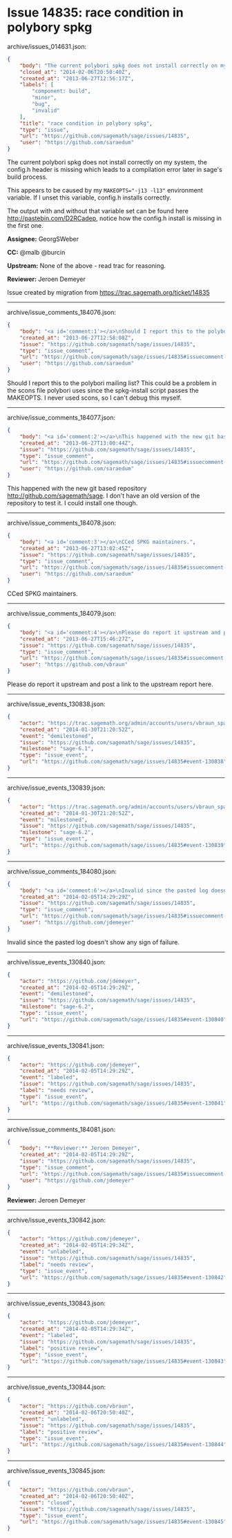 # Issue 14835: race condition in polybory spkg

archive/issues_014631.json:
```json
{
    "body": "The current polybori spkg does not install correctly on my system, the config.h header is missing which leads to a compilation error later in sage's build process.\n\nThis appears to be caused by my `MAKEOPTS=\"-j13 -l13\"` environment variable. If I unset this variable, config.h installs correctly.\n\nThe output with and without that variable set can be found here http://pastebin.com/D2RCadep, notice how the config.h install is missing in the first one.\n\n**Assignee:** GeorgSWeber\n\n**CC:**  @malb @burcin\n\n**Upstream:** None of the above - read trac for reasoning.\n\n**Reviewer:** Jeroen Demeyer\n\nIssue created by migration from https://trac.sagemath.org/ticket/14835\n\n",
    "closed_at": "2014-02-06T20:50:40Z",
    "created_at": "2013-06-27T12:56:17Z",
    "labels": [
        "component: build",
        "minor",
        "bug",
        "invalid"
    ],
    "title": "race condition in polybory spkg",
    "type": "issue",
    "url": "https://github.com/sagemath/sage/issues/14835",
    "user": "https://github.com/saraedum"
}
```
The current polybori spkg does not install correctly on my system, the config.h header is missing which leads to a compilation error later in sage's build process.

This appears to be caused by my `MAKEOPTS="-j13 -l13"` environment variable. If I unset this variable, config.h installs correctly.

The output with and without that variable set can be found here http://pastebin.com/D2RCadep, notice how the config.h install is missing in the first one.

**Assignee:** GeorgSWeber

**CC:**  @malb @burcin

**Upstream:** None of the above - read trac for reasoning.

**Reviewer:** Jeroen Demeyer

Issue created by migration from https://trac.sagemath.org/ticket/14835





---

archive/issue_comments_184076.json:
```json
{
    "body": "<a id='comment:1'></a>\nShould I report this to the polybori mailing list? This could be a problem in the scons file polybori uses since the spkg-install script passes the MAKEOPTS. I never used scons, so I can't debug this myself.",
    "created_at": "2013-06-27T12:58:08Z",
    "issue": "https://github.com/sagemath/sage/issues/14835",
    "type": "issue_comment",
    "url": "https://github.com/sagemath/sage/issues/14835#issuecomment-184076",
    "user": "https://github.com/saraedum"
}
```

<a id='comment:1'></a>
Should I report this to the polybori mailing list? This could be a problem in the scons file polybori uses since the spkg-install script passes the MAKEOPTS. I never used scons, so I can't debug this myself.



---

archive/issue_comments_184077.json:
```json
{
    "body": "<a id='comment:2'></a>\nThis happened with the new git based repository http://github.com/sagemath/sage. I don't have an old version of the repository to test it. I could install one though.",
    "created_at": "2013-06-27T13:00:44Z",
    "issue": "https://github.com/sagemath/sage/issues/14835",
    "type": "issue_comment",
    "url": "https://github.com/sagemath/sage/issues/14835#issuecomment-184077",
    "user": "https://github.com/saraedum"
}
```

<a id='comment:2'></a>
This happened with the new git based repository http://github.com/sagemath/sage. I don't have an old version of the repository to test it. I could install one though.



---

archive/issue_comments_184078.json:
```json
{
    "body": "<a id='comment:3'></a>\nCCed SPKG maintainers.",
    "created_at": "2013-06-27T13:02:45Z",
    "issue": "https://github.com/sagemath/sage/issues/14835",
    "type": "issue_comment",
    "url": "https://github.com/sagemath/sage/issues/14835#issuecomment-184078",
    "user": "https://github.com/saraedum"
}
```

<a id='comment:3'></a>
CCed SPKG maintainers.



---

archive/issue_comments_184079.json:
```json
{
    "body": "<a id='comment:4'></a>\nPlease do report it upstream and post a link to the upstream report here.",
    "created_at": "2013-06-27T15:46:27Z",
    "issue": "https://github.com/sagemath/sage/issues/14835",
    "type": "issue_comment",
    "url": "https://github.com/sagemath/sage/issues/14835#issuecomment-184079",
    "user": "https://github.com/vbraun"
}
```

<a id='comment:4'></a>
Please do report it upstream and post a link to the upstream report here.



---

archive/issue_events_130838.json:
```json
{
    "actor": "https://trac.sagemath.org/admin/accounts/users/vbraun_spam",
    "created_at": "2014-01-30T21:20:52Z",
    "event": "demilestoned",
    "issue": "https://github.com/sagemath/sage/issues/14835",
    "milestone": "sage-6.1",
    "type": "issue_event",
    "url": "https://github.com/sagemath/sage/issues/14835#event-130838"
}
```



---

archive/issue_events_130839.json:
```json
{
    "actor": "https://trac.sagemath.org/admin/accounts/users/vbraun_spam",
    "created_at": "2014-01-30T21:20:52Z",
    "event": "milestoned",
    "issue": "https://github.com/sagemath/sage/issues/14835",
    "milestone": "sage-6.2",
    "type": "issue_event",
    "url": "https://github.com/sagemath/sage/issues/14835#event-130839"
}
```



---

archive/issue_comments_184080.json:
```json
{
    "body": "<a id='comment:6'></a>\nInvalid since the pasted log doesn't show any sign of failure.",
    "created_at": "2014-02-05T14:29:29Z",
    "issue": "https://github.com/sagemath/sage/issues/14835",
    "type": "issue_comment",
    "url": "https://github.com/sagemath/sage/issues/14835#issuecomment-184080",
    "user": "https://github.com/jdemeyer"
}
```

<a id='comment:6'></a>
Invalid since the pasted log doesn't show any sign of failure.



---

archive/issue_events_130840.json:
```json
{
    "actor": "https://github.com/jdemeyer",
    "created_at": "2014-02-05T14:29:29Z",
    "event": "demilestoned",
    "issue": "https://github.com/sagemath/sage/issues/14835",
    "milestone": "sage-6.2",
    "type": "issue_event",
    "url": "https://github.com/sagemath/sage/issues/14835#event-130840"
}
```



---

archive/issue_events_130841.json:
```json
{
    "actor": "https://github.com/jdemeyer",
    "created_at": "2014-02-05T14:29:29Z",
    "event": "labeled",
    "issue": "https://github.com/sagemath/sage/issues/14835",
    "label": "needs review",
    "type": "issue_event",
    "url": "https://github.com/sagemath/sage/issues/14835#event-130841"
}
```



---

archive/issue_comments_184081.json:
```json
{
    "body": "**Reviewer:** Jeroen Demeyer",
    "created_at": "2014-02-05T14:29:29Z",
    "issue": "https://github.com/sagemath/sage/issues/14835",
    "type": "issue_comment",
    "url": "https://github.com/sagemath/sage/issues/14835#issuecomment-184081",
    "user": "https://github.com/jdemeyer"
}
```

**Reviewer:** Jeroen Demeyer



---

archive/issue_events_130842.json:
```json
{
    "actor": "https://github.com/jdemeyer",
    "created_at": "2014-02-05T14:29:34Z",
    "event": "unlabeled",
    "issue": "https://github.com/sagemath/sage/issues/14835",
    "label": "needs review",
    "type": "issue_event",
    "url": "https://github.com/sagemath/sage/issues/14835#event-130842"
}
```



---

archive/issue_events_130843.json:
```json
{
    "actor": "https://github.com/jdemeyer",
    "created_at": "2014-02-05T14:29:34Z",
    "event": "labeled",
    "issue": "https://github.com/sagemath/sage/issues/14835",
    "label": "positive review",
    "type": "issue_event",
    "url": "https://github.com/sagemath/sage/issues/14835#event-130843"
}
```



---

archive/issue_events_130844.json:
```json
{
    "actor": "https://github.com/vbraun",
    "created_at": "2014-02-06T20:50:40Z",
    "event": "unlabeled",
    "issue": "https://github.com/sagemath/sage/issues/14835",
    "label": "positive review",
    "type": "issue_event",
    "url": "https://github.com/sagemath/sage/issues/14835#event-130844"
}
```



---

archive/issue_events_130845.json:
```json
{
    "actor": "https://github.com/vbraun",
    "created_at": "2014-02-06T20:50:40Z",
    "event": "closed",
    "issue": "https://github.com/sagemath/sage/issues/14835",
    "type": "issue_event",
    "url": "https://github.com/sagemath/sage/issues/14835#event-130845"
}
```
